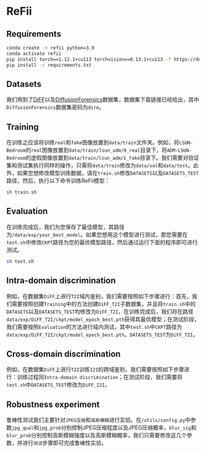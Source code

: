# ReFii
## Requirements
```bash
conda create -n refii python=3.9
conda activate refii
pip install torch==1.12.1+cu113 torchvision==0.13.1+cu113 -f https://download.pytorch.org/whl/torch_stable.html
pip install -r requirements.txt
```
## Datasets
我们用到了[DiFF](https://github.com/xaCheng1996/DiFF)以及[DiffusionForensics](https://pan.baidu.com/share/init?surl=Rdzc7l8P0RrJft0cW0a4Gg)数据集，数据集下载链接已经给出，其中`DiffusionForensics`数据集密码为`dire`。
## Training
在训练之应该将训练`real`和`fake`图像放置到`data/train`文件夹。例如，将`LSUN-Bedroom`的`real`图像放置到`data/train/lsun_adm/0_real`目录下，将`ADM-LSUN-Bedroom`的虚假图像放置到`data/train/lsun_adm/1_fake`目录下。我们需要对验证集和测试集执行同样的操作，只需将`data/train`修改为`data/val`和`data/test`。此外，如果您想修改模型训练数据，请在`train.sh`修改`DATASETS`以及`DATASETS_TEST`路径，然后，执行以下命令训练ReFii模型：
```bash
sh train.sh
```
## Evaluation
在训练完成后，我们为您保存了最佳模型，其路径为`/data/exp/your_best_model`。如果您想用这个模型进行测试，那您需要在`test.sh`中修改`CKPT`路径为您的最优模型路径，然后通过运行下面的程序即可进行测试。
```bash
sh test.sh
```
## Intra-domain discrimination
例如，在数据集`DiFF`上进行`T2I`域内鉴别，我们需要按照如下步骤进行：首先，我们需要按照创建`Training`中的方法创建`DiFF_T2I`子数据集，并且将`train.sh`中的`DATASETS`以及`DATASETS_TEST`均修改为`DiFF_T2I`，在训练完成后，我们将在路径`data/exp/DiFF_T2I/ckpt/model_epoch_best.pth`获得其最优模型；在测试阶段，我们需要按照`Evaluation`的方法进行域内测试，其中`test.sh`中`CKPT`路径为`data/exp/DiFF_T2I/ckpt/model_epoch_best.pth`，`DATASETS_TEST`为`DiFF_T2I`。
## Cross-domain discrimination
例如，在数据集`DiFF`上进行`T2I`训练`I2I`的跨域鉴别，我们需要按照如下步骤进行：训练过程同`Intra-domain discrimination`；在测试阶段，我们需要将`test.sh`中`DATASETS_TEST`修改为`DiFF_I2I`。
## Robustness experiment
鲁棒性测试我们主要针对`JPEG压缩`和`高斯模糊`进行实验。在`/utils/config.py`中参数`jpg_qual`和`jpg_prob`分别控制JPEG压缩程度以及JPEG压缩概率，`blur_sig`和`blur_prob`分别控制高斯模糊强度以及高斯模糊概率，我们只需要修改这几个参数，并进行`测试`步骤即可完成鲁棒性实验。
